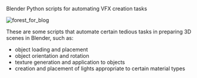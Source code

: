 Blender Python scripts for automating VFX creation tasks

![forest_for_blog](https://github.com/ptr-cs/Python-Blender-VFX/assets/112029487/90d86d1e-51a2-4dbb-ad0a-e223f123c1d4)

These are some scripts that automate certain tedious tasks in preparing 3D scenes in Blender, such as:
- object loading and placement
- object orientation and rotation
- texture generation and application to objects
- creation and placement of lights appropriate to certain material types
  
